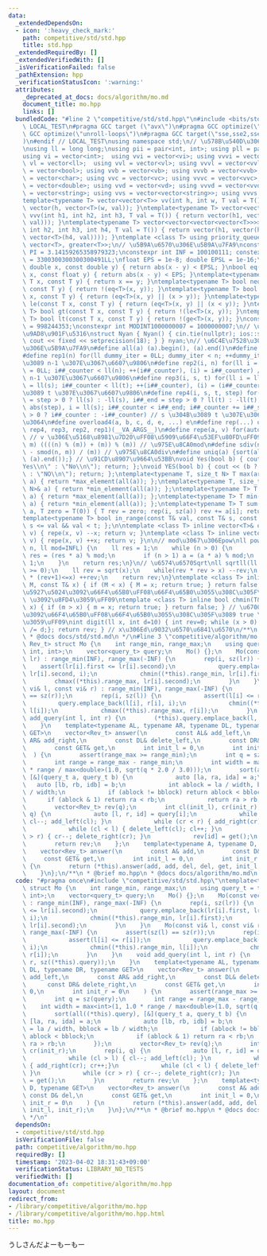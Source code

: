 ```yaml
---
data:
  _extendedDependsOn:
  - icon: ':heavy_check_mark:'
    path: competitive/std/std.hpp
    title: std.hpp
  _extendedRequiredBy: []
  _extendedVerifiedWith: []
  _isVerificationFailed: false
  _pathExtension: hpp
  _verificationStatusIcon: ':warning:'
  attributes:
    _deprecated_at_docs: docs/algorithm/mo.md
    document_title: mo.hpp
    links: []
  bundledCode: "#line 2 \"competitive/std/std.hpp\"\n#include <bits/stdc++.h>\n#ifndef\
    \ LOCAL_TEST\n#pragma GCC target (\"avx\")\n#pragma GCC optimize(\"O3\")\n#pragma\
    \ GCC optimize(\"unroll-loops\")\n#pragma GCC target(\"sse,sse2,sse3,ssse3,sse4,popcnt,abm,mmx,avx,tune=native\"\
    )\n#endif // LOCAL_TEST\nusing namespace std;\n// \u578B\u540D\u306E\u77ED\u7E2E\
    \nusing ll = long long;\nusing pii = pair<int, int>; using pll = pair<ll, ll>;\n\
    using vi = vector<int>;  using vvi = vector<vi>; using vvvi = vector<vvi>;\nusing\
    \ vl = vector<ll>;  using vvl = vector<vl>; using vvvl = vector<vvl>;\nusing vb\
    \ = vector<bool>; using vvb = vector<vb>; using vvvb = vector<vvb>;\nusing vc\
    \ = vector<char>; using vvc = vector<vc>; using vvvc = vector<vvc>;\nusing vd\
    \ = vector<double>; using vvd = vector<vd>; using vvvd = vector<vvd>;\nusing vs\
    \ = vector<string>; using vvs = vector<vector<string>>; using vvvs = vector<vector<vector<string>>>;\n\
    template<typename T> vector<vector<T>> vv(int h, int w, T val = T()) { return\
    \ vector(h, vector<T>(w, val)); }\ntemplate<typename T> vector<vector<vector<T>>>\
    \ vvv(int h1, int h2, int h3, T val = T()) { return vector(h1, vector(h2, vector<T>(h3,\
    \ val))); }\ntemplate<typename T> vector<vector<vector<vector<T>>>> vvvv(int h1,\
    \ int h2, int h3, int h4, T val = T()) { return vector(h1, vector(h2, vector(h3,\
    \ vector<T>(h4, val)))); }\ntemplate <class T> using priority_queue_min = priority_queue<T,\
    \ vector<T>, greater<T>>;\n// \u5B9A\u6570\u306E\u5B9A\u7FA9\nconstexpr double\
    \ PI = 3.14159265358979323;\nconstexpr int INF = 100100111; constexpr ll INFL\
    \ = 3300300300300300491LL;\nfloat EPS = 1e-8; double EPSL = 1e-16;\nbool eq(const\
    \ double x, const double y) { return abs(x - y) < EPSL; }\nbool eq(const float\
    \ x, const float y) { return abs(x - y) < EPS; }\ntemplate<typename T> bool eq(const\
    \ T x, const T y) { return x == y; }\ntemplate<typename T> bool neq(const T x,\
    \ const T y) { return !(eq<T>(x, y)); }\ntemplate<typename T> bool ge(const T\
    \ x, const T y) { return (eq<T>(x, y) || (x > y)); }\ntemplate<typename T> bool\
    \ le(const T x, const T y) { return (eq<T>(x, y) || (x < y)); }\ntemplate<typename\
    \ T> bool gt(const T x, const T y) { return !(le<T>(x, y)); }\ntemplate<typename\
    \ T> bool lt(const T x, const T y) { return !(ge<T>(x, y)); }\nconstexpr int MODINT998244353\
    \ = 998244353;\nconstexpr int MODINT1000000007 = 1000000007;\n// \u5165\u51FA\u529B\
    \u9AD8\u901F\u5316\nstruct Nyan { Nyan() { cin.tie(nullptr); ios::sync_with_stdio(false);\
    \ cout << fixed << setprecision(18); } } nyan;\n// \u6C4E\u7528\u30DE\u30AF\u30ED\
    \u306E\u5B9A\u7FA9\n#define all(a) (a).begin(), (a).end()\n#define sz(x) ((ll)(x).size())\n\
    #define rep1(n) for(ll dummy_iter = 0LL; dummy_iter < n; ++dummy_iter) // 0 \u304B\
    \u3089 n-1 \u307E\u3067\u6607\u9806\n#define rep2(i, n) for(ll i = 0LL, i##_counter\
    \ = 0LL; i##_counter < ll(n); ++(i##_counter), (i) = i##_counter) // 0 \u304B\u3089\
    \ n-1 \u307E\u3067\u6607\u9806\n#define rep3(i, s, t) for(ll i = ll(s), i##_counter\
    \ = ll(s); i##_counter < ll(t); ++(i##_counter), (i) = (i##_counter)) // s \u304B\
    \u3089 t \u307E\u3067\u6607\u9806\n#define rep4(i, s, t, step) for(ll i##_counter\
    \ = step > 0 ? ll(s) : -ll(s), i##_end = step > 0 ? ll(t) : -ll(t), i##_step =\
    \ abs(step), i = ll(s); i##_counter < i##_end; i##_counter += i##_step, i = step\
    \ > 0 ? i##_counter : -i##_counter) // s \u304B\u3089 t \u307E\u3067 step\u305A\
    \u3064\n#define overload4(a, b, c, d, e, ...) e\n#define rep(...) overload4(__VA_ARGS__,\
    \ rep4, rep3, rep2, rep1)(__VA_ARGS__)\n#define repe(a, v) for(auto& a : (v))\
    \ // v \u306E\u5168\u8981\u7D20\uFF08\u5909\u66F4\u53EF\u80FD\uFF09\n#define smod(n,\
    \ m) ((((n) % (m)) + (m)) % (m)) // \u975E\u8CA0mod\n#define sdiv(n, m) (((n)\
    \ - smod(n, m)) / (m)) // \u975E\u8CA0div\n#define uniq(a) {sort(all(a)); (a).erase(unique(all(a)),\
    \ (a).end());} // \u91CD\u8907\u9664\u53BB\nvoid Yes(bool b) { cout << (b ? \"\
    Yes\\n\" : \"No\\n\"); return; };\nvoid YES(bool b) { cout << (b ? \"YES\\n\"\
    \ : \"NO\\n\"); return; };\ntemplate<typename T, size_t N> T max(array<T, N>&\
    \ a) { return *max_element(all(a)); };\ntemplate<typename T, size_t N> T min(array<T,\
    \ N>& a) { return *min_element(all(a)); };\ntemplate<typename T> T max(vector<T>&\
    \ a) { return *max_element(all(a)); };\ntemplate<typename T> T min(vector<T>&\
    \ a) { return *min_element(all(a)); };\ntemplate<typename T> T sum(vector<T>&\
    \ a, T zero = T(0)) { T rev = zero; rep(i, sz(a)) rev += a[i]; return rev; };\n\
    template<typename T> bool in_range(const T& val, const T& s, const T& t) { return\
    \ s <= val && val < t; };\n\ntemplate <class T> inline vector<T>& operator--(vector<T>&\
    \ v) { repe(x, v) --x; return v; }\ntemplate <class T> inline vector<T>& operator++(vector<T>&\
    \ v) { repe(x, v) ++x; return v; }\n\n// mod\u3067\u306Epow\nll powm(ll a, ll\
    \ n, ll mod=INFL) {\n    ll res = 1;\n    while (n > 0) {\n        if (n & 1)\
    \ res = (res * a) % mod;\n        if (n > 1) a = (a * a) % mod;\n        n >>=\
    \ 1;\n    }\n    return res;\n}\n// \u6574\u6570Sqrt\nll sqrtll(ll x) {\n    assert(x\
    \ >= 0);\n    ll rev = sqrt(x);\n    while(rev * rev > x) --rev;\n    while((rev+1)\
    \ * (rev+1)<=x) ++rev;\n    return rev;\n}\ntemplate <class T> inline bool chmax(T&\
    \ M, const T& x) { if (M < x) { M = x; return true; } return false; } // \u6700\
    \u5927\u5024\u3092\u66F4\u65B0\uFF08\u66F4\u65B0\u3055\u308C\u305F\u3089 true\
    \ \u3092\u8FD4\u3059\uFF09\ntemplate <class T> inline bool chmin(T& m, const T&\
    \ x) { if (m > x) { m = x; return true; } return false; } // \u6700\u5C0F\u5024\
    \u3092\u66F4\u65B0\uFF08\u66F4\u65B0\u3055\u308C\u305F\u3089 true \u3092\u8FD4\
    \u3059\uFF09\nint digit(ll x, int d=10) { int rev=0; while (x > 0) { rev++; x\
    \ /= d;}; return rev; } // x\u306Ed\u9032\u6570\u6841\u6570\n/**\n * @brief std.hpp\n\
    \ * @docs docs/std/std.md\n */\n#line 3 \"competitive/algorithm/mo.hpp\"\ntemplate<typename\
    \ Rev_t> struct Mo {\n    int range_min, range_max;\n    using query_t = tuple<int,\
    \ int, int>;\n    vector<query_t> query;\n    Mo() {};\n    Mo(const vector<pii>&\
    \ lr) : range_min(INF), range_max(-INF) {\n        rep(i, sz(lr)) {\n        \
    \    assert(lr[i].first <= lr[i].second);\n            query.emplace_back(lr[i].first,\
    \ lr[i].second, i);\n            chmin((*this).range_min, lr[i].first);\n    \
    \        chmax((*this).range_max, lr[i].second);\n        }\n    }\n    Mo(const\
    \ vi& l, const vi& r) : range_min(INF), range_max(-INF) {\n        assert(sz(l)\
    \ == sz(r));\n        rep(i, sz(l)) {\n            assert(l[i] <= r[i]);\n   \
    \         query.emplace_back(l[i], r[i], i);\n            chmin((*this).range_min,\
    \ l[i]);\n            chmax((*this).range_max, r[i]);\n        }\n    }\n    void\
    \ add_query(int l, int r) {\n        (*this).query.emplace_back(l, r, sz((*this).query));\n\
    \    }\n    template<typename AL, typename AR, typename DL, typename DR, typename\
    \ GET>\n    vector<Rev_t> answer(\n        const AL& add_left,\n        const\
    \ AR& add_right,\n        const DL& delete_left,\n        const DR& delete_right,\n\
    \        const GET& get,\n        int init_l = 0,\n        int init_r = 0\n  \
    \  ) {\n        assert(range_max >= range_min);\n        int q = sz(query);\n\
    \        int range = range_max - range_min;\n        int width = max<int>(1, 1.0\
    \ * range / max<double>(1.0, sqrt(q * 2.0 / 3.0)));\n        sort(all((*this).query),\
    \ [&](query_t a, query_t b) {\n            auto [la, ra, ida] = a;\n         \
    \   auto [lb, rb, idb] = b;\n            int ablock = la / width, bblock = lb\
    \ / width;\n            if (ablock != bblock) return ablock < bblock;\n      \
    \      if (ablock & 1) return ra < rb;\n            return ra > rb;\n        });\n\
    \        vector<Rev_t> rev(q);\n        int cl(init_l), cr(init_r);\n        rep(i,\
    \ q) {\n            auto [l, r, id] = query[i];\n            while (cl > l) {\
    \ cl--; add_left(cl); }\n            while (cr < r) { add_right(cr); cr++;}\n\
    \            while (cl < l) { delete_left(cl); cl++; }\n            while (cr\
    \ > r) { cr--; delete_right(cr); }\n            rev[id] = get();\n        }\n\
    \        return rev;\n    };\n    template<typename A, typename D, typename GET>\n\
    \    vector<Rev_t> answer(\n        const A& add,\n        const D& del,\n   \
    \     const GET& get,\n        int init_l = 0,\n        int init_r = 0\n    )\
    \ {\n        return (*this).answer(add, add, del, del, get, init_l, init_r);\n\
    \    }\n};\n/**\n * @brief mo.hpp\n * @docs docs/algorithm/mo.md\n */\n"
  code: "#pragma once\n#include \"competitive/std/std.hpp\"\ntemplate<typename Rev_t>\
    \ struct Mo {\n    int range_min, range_max;\n    using query_t = tuple<int, int,\
    \ int>;\n    vector<query_t> query;\n    Mo() {};\n    Mo(const vector<pii>& lr)\
    \ : range_min(INF), range_max(-INF) {\n        rep(i, sz(lr)) {\n            assert(lr[i].first\
    \ <= lr[i].second);\n            query.emplace_back(lr[i].first, lr[i].second,\
    \ i);\n            chmin((*this).range_min, lr[i].first);\n            chmax((*this).range_max,\
    \ lr[i].second);\n        }\n    }\n    Mo(const vi& l, const vi& r) : range_min(INF),\
    \ range_max(-INF) {\n        assert(sz(l) == sz(r));\n        rep(i, sz(l)) {\n\
    \            assert(l[i] <= r[i]);\n            query.emplace_back(l[i], r[i],\
    \ i);\n            chmin((*this).range_min, l[i]);\n            chmax((*this).range_max,\
    \ r[i]);\n        }\n    }\n    void add_query(int l, int r) {\n        (*this).query.emplace_back(l,\
    \ r, sz((*this).query));\n    }\n    template<typename AL, typename AR, typename\
    \ DL, typename DR, typename GET>\n    vector<Rev_t> answer(\n        const AL&\
    \ add_left,\n        const AR& add_right,\n        const DL& delete_left,\n  \
    \      const DR& delete_right,\n        const GET& get,\n        int init_l =\
    \ 0,\n        int init_r = 0\n    ) {\n        assert(range_max >= range_min);\n\
    \        int q = sz(query);\n        int range = range_max - range_min;\n    \
    \    int width = max<int>(1, 1.0 * range / max<double>(1.0, sqrt(q * 2.0 / 3.0)));\n\
    \        sort(all((*this).query), [&](query_t a, query_t b) {\n            auto\
    \ [la, ra, ida] = a;\n            auto [lb, rb, idb] = b;\n            int ablock\
    \ = la / width, bblock = lb / width;\n            if (ablock != bblock) return\
    \ ablock < bblock;\n            if (ablock & 1) return ra < rb;\n            return\
    \ ra > rb;\n        });\n        vector<Rev_t> rev(q);\n        int cl(init_l),\
    \ cr(init_r);\n        rep(i, q) {\n            auto [l, r, id] = query[i];\n\
    \            while (cl > l) { cl--; add_left(cl); }\n            while (cr < r)\
    \ { add_right(cr); cr++;}\n            while (cl < l) { delete_left(cl); cl++;\
    \ }\n            while (cr > r) { cr--; delete_right(cr); }\n            rev[id]\
    \ = get();\n        }\n        return rev;\n    };\n    template<typename A, typename\
    \ D, typename GET>\n    vector<Rev_t> answer(\n        const A& add,\n       \
    \ const D& del,\n        const GET& get,\n        int init_l = 0,\n        int\
    \ init_r = 0\n    ) {\n        return (*this).answer(add, add, del, del, get,\
    \ init_l, init_r);\n    }\n};\n/**\n * @brief mo.hpp\n * @docs docs/algorithm/mo.md\n\
    \ */\n"
  dependsOn:
  - competitive/std/std.hpp
  isVerificationFile: false
  path: competitive/algorithm/mo.hpp
  requiredBy: []
  timestamp: '2023-04-02 18:31:43+09:00'
  verificationStatus: LIBRARY_NO_TESTS
  verifiedWith: []
documentation_of: competitive/algorithm/mo.hpp
layout: document
redirect_from:
- /library/competitive/algorithm/mo.hpp
- /library/competitive/algorithm/mo.hpp.html
title: mo.hpp
---
```

うしさんだよーもーもー